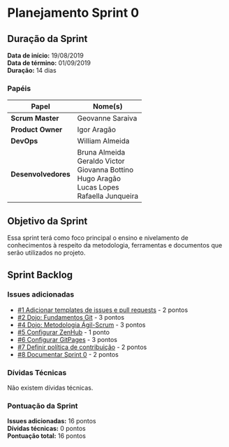 # Planejamento Sprint 0

## Duração da Sprint

**Data de início:** 19/08/2019  
**Data de término:** 01/09/2019  
**Duração:** 14 dias  

### Papéis

|Papel|Nome(s)|
|--|--|
|**Scrum Master**|Geovanne Saraiva|
|**Product Owner**|Igor Aragão|
|**DevOps**|William Almeida|
|**Desenvolvedores**|Bruna Almeida </br> Geraldo Victor </br> Giovanna Bottino </br> Hugo Aragão </br> Lucas Lopes </br> Rafaella Junqueira|

## Objetivo da Sprint

Essa sprint terá como foco principal o ensino e nivelamento de conhecimentos à respeito da metodologia, ferramentas e documentos que serão utilizados no projeto.

## Sprint Backlog

### Issues adicionadas

- [#1 Adicionar templates de issues e pull requests](https://github.com/fga-eps-mds/2019.2-Grupo7/issues/1) - 2 pontos
- [#2 Dojo: Fundamentos Git](https://github.com/fga-eps-mds/2019.2-Grupo7/issues/2) - 3 pontos
- [#4 Dojo: Metodologia Ágil-Scrum](https://github.com/fga-eps-mds/2019.2-Grupo7/issues/4) - 3 pontos
- [#5 Configurar ZenHub](https://github.com/fga-eps-mds/2019.2-Grupo7/issues/5) - 1 ponto
- [#6 Configurar GitPages](https://github.com/fga-eps-mds/2019.2-Grupo7/issues/6) - 3 pontos
- [#7 Definir política de contribuição](https://github.com/fga-eps-mds/2019.2-Grupo7/issues/7) - 2 pontos
- [#8 Documentar Sprint 0](https://github.com/fga-eps-mds/2019.2-Grupo7/issues/8) - 2 pontos

### Dívidas Técnicas

Não existem dívidas técnicas.

### Pontuação da Sprint

**Issues adicionadas:** 16 pontos  
**Dívidas técnicas:** 0 pontos  
**Pontuação total:** 16 pontos  
